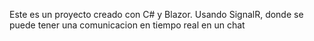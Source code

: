 Este es un proyecto creado con C# y Blazor. Usando SignalR, donde se puede tener una comunicacion en tiempo real en un chat
